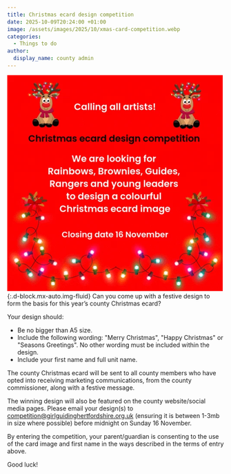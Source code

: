 ```yaml
---
title: Christmas ecard design competition
date: 2025-10-09T20:24:00 +01:00
image: /assets/images/2025/10/xmas-card-competition.webp
categories:
  - Things to do
author:
  display_name: county admin
---
```

![Invite to design Christmas Card](/assets/images/2025/10/xmas-card-competition-invite.webp){:.d-block.mx-auto.img-fluid}
Can you come up with a festive design to form the basis for this year’s county Christmas ecard?

Your design should:

- Be no bigger than A5 size.
- Include the following wording: "Merry Christmas", "Happy Christmas" or "Seasons Greetings". No other wording must be included within the design.
- Include your first name and full unit name.

The county Christmas ecard will be sent to all county members who have opted into receiving marketing communications, from the county commissioner, along with a festive message.

The winning design will also be featured on the county website/social media pages.
Please email your design(s) to <competition@girlguidinghertfordshire.org.uk> (ensuring it is between 1-3mb in size where possible) before midnight on Sunday 16 November.

By entering the competition, your parent/guardian is consenting to the use of the card image and first name in the ways described in the terms of entry above.

Good luck!